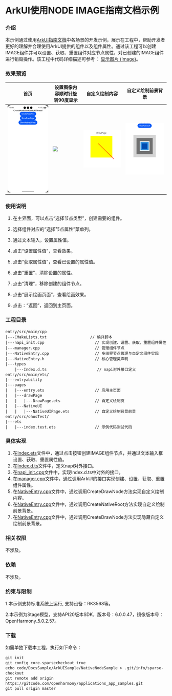 # ArkUI使用NODE IMAGE指南文档示例

### 介绍

本示例通过使用[ArkUI指南文档](https://gitcode.com/openharmony/docs/tree/master/zh-cn/application-dev/ui)中各场景的开发示例，展示在工程中，帮助开发者更好的理解并合理使用ArkUI提供的组件以及组件属性。通过该工程可以创建IMAGE组件并可以设置、获取、重置组件对应节点属性，对已创建的IMAGE组件进行销毁操作。该工程中代码详细描述可参考：
[显示图片 (Image)](https://gitcode.com/openharmony/docs/blob/OpenHarmony-5.0.0-Release/zh-cn/application-dev/ui/arkts-graphics-display.md)。


### 效果预览

| 首页                                     | 设置图像内容顺时针旋转90度显示                   | 自定义绘制内容                       |自定义绘制前景背景|
|----------------------------------------|---------------------------------|-------------------------------|-------------------------------|
| ![](screenshots/NativeNode.png) |![](screenshots/device/result.png) | ![](screenshots/DrawPage.png) | ![](screenshots/NativeUI.png)

### 使用说明

1. 在主界面，可以点击“选择节点类型”，创建需要的组件。

2. 选择组件对应的“选择节点属性”菜单列。

3. 通过文本输入，设置属性值。

4. 点击“设置属性值”，查看效果。

5. 点击“获取属性值”，查看已设置的属性值。

6. 点击“重置”，清除设置的属性。

7. 点击“清理”，移除创建的组件节点。

8. 点击“展示绘画页面”，查看绘画效果。

9. 点击：“返回”，返回到主页面。

### 工程目录
```
entry/src/main/cpp
|---CMakeLists.txt                   // 编译脚本
|---napi_init.cpp                      // 实现创建、设置、获取、重置组件属性
|---manager.cpp                        // 管理组件节点
|---NativeEntry.cpp                    // 多线程节点管理与自定义组件实现
|---NativeEntry.h                      // 核心管理类声明
|---types
    |---Index.d.ts                      // napi对外接口定义
entry/src/main/ets/
|---entryability
|---pages
|   |---entry.ets                      // 应用主页面
|   |---drawPage         
|   |   |---DrawPage.ets               // 自定义绘制页
|   |---NativeUI         
|   |   |---NativeUIPage.ets           // 自定义绘制背景前景              
entry/src/ohosTest/
|---ets
|   |---index.test.ets                 // 示例代码测试代码
```

### 具体实现

1. 在[Index.ets](entry%2Fsrc%2Fmain%2Fets%2Fpages%2FIndex.ets)文件中，通过点击按钮创建IMAGE组件节点，并通过文本输入框设置、获取、重置属性值。
2. 在[Index.d.ts](entry%2Fsrc%2Fmain%2Fcpp%2Ftypes%2Flibentry%2FIndex.d.ts)文件中，定义napi对外接口。
3. 在[napi_init.cpp](entry%2Fsrc%2Fmain%2Fcpp%2Fnapi_init.cpp)文件中，实现Index.d.ts中对外的接口。
4. 在[manager.cpp](entry%2Fsrc%2Fmain%2Fcpp%2Fmanager.cpp)文件中，通过调用ArkUI的接口实现创建、设置、获取、重置组件属性。
5. 在[NativeEntry.cpp](entry%2Fsrc%2Fmain%2Fcpp%2FNativeEntry.cpp)文件中，通过调用CreateDrawNode方法实现自定义绘制内容。
5. 在[NativeEntry.cpp](entry%2Fsrc%2Fmain%2Fcpp%2FNativeEntry.cpp)文件中，通过调用CreateNativeRoot方法实现自定义绘制前景背景。
5. 在[NativeEntry.cpp](entry%2Fsrc%2Fmain%2Fcpp%2FNativeEntry.cpp)文件中，通过调用CreateDrawNode方法实现隐藏自定义绘制前景背景。

### 相关权限

不涉及。

### 依赖

不涉及。

### 约束与限制

1.本示例支持标准系统上运行, 支持设备：RK3568等。

2.本示例为Stage模型，支持API20版本SDK，版本号：6.0.0.47，镜像版本号：OpenHarmony_5.0.2.57。

### 下载

如需单独下载本工程，执行如下命令：

````
git init
git config core.sparsecheckout true
echo code/DocsSample/ArkUISample/NativeNodeSample > .git/info/sparse-checkout
git remote add origin https://gitcode.com/openharmony/applications_app_samples.git
git pull origin master
````